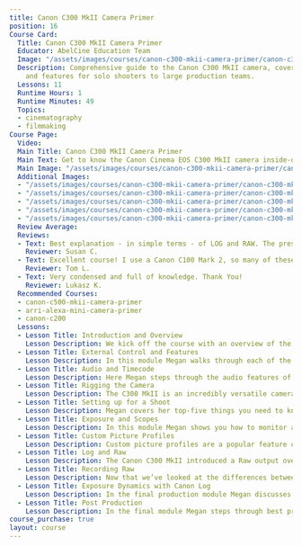 ```yaml
---
title: Canon C300 MkII Camera Primer
position: 16
Course Card:
  Title: Canon C300 MkII Camera Primer
  Educator: AbelCine Education Team
  Image: "/assets/images/courses/canon-c300-mkii-camera-primer/canon-c300-mkii-camera-primer.jpg"
  Description: Comprehensive guide to the Canon C300 MkII camera, covering operation
    and features for solo shooters to large production teams.
  Lessons: 11
  Runtime Hours: 1
  Runtime Minutes: 49
  Topics:
  - cinematography
  - filmmaking
Course Page:
  Video: 
  Main Title: Canon C300 MkII Camera Primer
  Main Text: Get to know the Canon Cinema EOS C300 MkII camera inside-out in this comprehensive camera primer, presented by AbelCine Camera Technology Specialist Megan Donnelly. After watching this course you will have a thorough understanding of the camera’s core features and how to operate it professionally on shoots ranging from one-man crews all the way through to large multi-camera productions.
  Main Image: "/assets/images/courses/canon-c300-mkii-camera-primer/canon-c300-mkii-camera-primer-1.jpg"
  Additional Images: 
  - "/assets/images/courses/canon-c300-mkii-camera-primer/canon-c300-mkii-camera-primer-2.jpg"
  - "/assets/images/courses/canon-c300-mkii-camera-primer/canon-c300-mkii-camera-primer-3.jpg"
  - "/assets/images/courses/canon-c300-mkii-camera-primer/canon-c300-mkii-camera-primer-4.jpg"
  - "/assets/images/courses/canon-c300-mkii-camera-primer/canon-c300-mkii-camera-primer-5.jpg"
  - "/assets/images/courses/canon-c300-mkii-camera-primer/canon-c300-mkii-camera-primer-6.jpg"
  Review Average: 
  Reviews: 
  - Text: Best explanation - in simple terms - of LOG and RAW. The presenter made this camera less scary as well. Thank you.
    Reviewer: Susan C.
  - Text: Excellent course! I use a Canon C100 Mark 2, so many of these concepts applied to me and my workflow.
    Reviewer: Tom L.
  - Text: Very condensed and full of knowledge. Thank You!
    Reviewer: Lukasz K.
  Recommended Courses:
  - canon-c500-mkii-camera-primer
  - arri-alexa-mini-camera-primer
  - canon-c200
  Lessons:
  - Lesson Title: Introduction and Overview
    Lesson Description: We kick off the course with an overview of the camera, focusing on the main changes both physically and functionally of the C300 MkII over its predecessor.
  - Lesson Title: External Control and Features  
    Lesson Description: In this module Megan walks through each of the camera’s external controls and I/O ports, explaining the functionality of each and how they are best used.
  - Lesson Title: Audio and Timecode
    Lesson Description: Here Megan steps through the audio features of the C300 MkII showing how it’s improved over the original C300, before demonstrating how to connect and configure microphones and audio inputs. We then look at the various timecode options supported by the C300 MkII and discuss the suitability of each.
  - Lesson Title: Rigging the Camera
    Lesson Description: The C300 MkII is an incredibly versatile camera and is designed to be able to be used by filmmakers of all levels and styles. In this module Megan goes through many common setups from basic tripod-mount through to handheld and studio scenarios.
  - Lesson Title: Setting up for a Shoot
    Lesson Description: Megan covers her top-five things you need to know about any camera before shooting, before diving in to the camera menus to show you how to configure the various aspects including DualPixel Autofocus and its modes.
  - Lesson Title: Exposure and Scopes
    Lesson Description: In this module Megan shows you how to monitor and correctly set exposure using the various graphic tools provided by the C300 MkII and briefly explains them.
  - Lesson Title: Custom Picture Profiles
    Lesson Description: Custom picture profiles are a popular feature of Canon DSLR cameras. Here Megan explains how these are implemented in the C300 MkII to provide an alternative to the resource-hungry Raw and log workflows.
  - Lesson Title: Log and Raw
    Lesson Description: The Canon C300 MkII introduced a Raw output over HD-SDI which sends Canon Raw to an external recorder, giving you the option to not only shoot in Log in camera but to have the complete versatility of Raw. In this module Megan walks through how to set up the camera for each workflow and why you might want to select one over the other.
  - Lesson Title: Recording Raw
    Lesson Description: Now that we’ve looked at the differences between log and raw and how that applies to the C300 MkII, Megan shows us exactly how to record a raw feed from the camera using a third-party recorder.
  - Lesson Title: Exposure Dynamics with Canon Log
    Lesson Description: In the final production module Megan discusses how to correctly set your exposure for a Canon-Log workflow.
  - Lesson Title: Post Production
    Lesson Description: In the final module Megan steps through best practices for post-production with the C300 MkII, including how to preview clips from the camera, offload data safely, how to apply Canon LUTs in Adobe Premiere and DaVinci Resolve, and finally working with Raw recordings using Canon's "Cinema RAW Development" software.
course_purchase: true
layout: course
---
```


